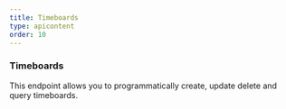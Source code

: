 ```yaml
---
title: Timeboards
type: apicontent
order: 10
---
```


### Timeboards

This endpoint allows you to programmatically create, update delete and query timeboards.
